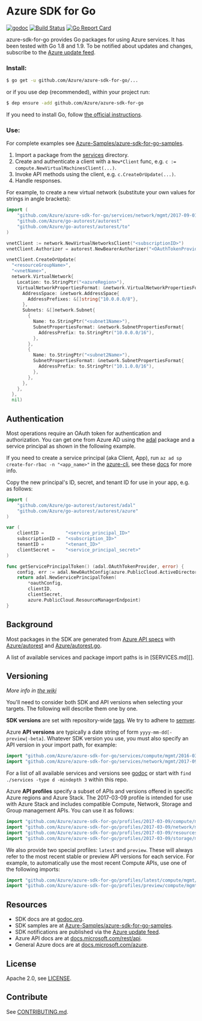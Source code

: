 # Azure SDK for Go

[![godoc](https://godoc.org/github.com/Azure/azure-sdk-for-go?status.svg)](https://godoc.org/github.com/Azure/azure-sdk-for-go) 
[![Build Status](https://travis-ci.org/Azure/azure-sdk-for-go.svg?branch=master)](https://travis-ci.org/Azure/azure-sdk-for-go) 
[![Go Report Card](https://goreportcard.com/badge/github.com/Azure/azure-sdk-for-go)](https://goreportcard.com/report/github.com/Azure/azure-sdk-for-go)

azure-sdk-for-go provides Go packages for using Azure services. It has been
tested with Go 1.8 and 1.9. To be notified about updates and changes, subscribe
to the [Azure update feed][].

### Install:

```sh
$ go get -u github.com/Azure/azure-sdk-for-go/...
```

or if you use dep (recommended), within your project run:

```sh
$ dep ensure -add github.com/Azure/azure-sdk-for-go
```

If you need to install Go, follow [the official instructions][].

[the official instructions]: https://golang.org/dl/

### Use:

For complete examples see [Azure-Samples/azure-sdk-for-go-samples][samples_repo].

1. Import a package from the [services][services_dir] directory.
1. Create and authenticate a client with a `New*Client` func, e.g.
   `c := compute.NewVirtualMachinesClient(...)`.
1. Invoke API methods using the client, e.g. `c.CreateOrUpdate(...)`.
1. Handle responses.

For example, to create a new virtual network (substitute your own values for
strings in angle brackets):

```go
import (
	"github.com/Azure/azure-sdk-for-go/services/network/mgmt/2017-09-01/network"
	"github.com/Azure/go-autorest/autorest"
	"github.com/Azure/go-autorest/autorest/to"
)

vnetClient := network.NewVirtualNetworksClient("<subscriptionID>")
vnetClient.Authorizer = autorest.NewBearerAuthorizer("<OAuthTokenProvider>")

vnetClient.CreateOrUpdate(
  "<resourceGroupName>",
  "<vnetName>",
  network.VirtualNetwork{
    Location: to.StringPtr("<azureRegion>"),
    VirtualNetworkPropertiesFormat: &network.VirtualNetworkPropertiesFormat{
      AddressSpace: &network.AddressSpace{
        AddressPrefixes: &[]string{"10.0.0.0/8"},
      },
      Subnets: &[]network.Subnet{
        {
          Name: to.StringPtr("<subnet1Name>"),
          SubnetPropertiesFormat: &network.SubnetPropertiesFormat{
            AddressPrefix: to.StringPtr("10.0.0.0/16"),
          },
        },
        {
          Name: to.StringPtr("<subnet2Name>"),
          SubnetPropertiesFormat: &network.SubnetPropertiesFormat{
            AddressPrefix: to.StringPtr("10.1.0.0/16"),
          },
        },
      },
    },
  },
  nil)
```

## Authentication

Most operations require an OAuth token for authentication and authorization.
You can get one from Azure AD using the
[adal](https://github.com/Azure/go-autorest/tree/master/autorest/adal)
package and a service principal as shown in the following example.

If you need to create a service principal (aka Client, App), run
`az ad sp create-for-rbac -n "<app_name>"` 
in the [azure-cli](https://github.com/Azure/azure-cli), see these
[docs](https://docs.microsoft.com/cli/azure/create-an-azure-service-principal-azure-cli?view=azure-cli-latest)
for more info.

Copy the new principal's ID, secret, and tenant ID for use in your app, e.g. as follows:

```go
import (
	"github.com/Azure/go-autorest/autorest/adal"
	"github.com/Azure/go-autorest/autorest/azure"
)

var (
	clientID =        "<service_principal_ID>"
	subscriptionID =  "<subscription_ID>"
	tenantID =        "<tenant_ID>"
	clientSecret =    "<service_principal_secret>"
)

func getServicePrincipalToken() (adal.OAuthTokenProvider, error) {
	config, err := adal.NewOAuthConfig(azure.PublicCloud.ActiveDirectoryEndpoint, tenantID)
	return adal.NewServicePrincipalToken(
		*oauthConfig,
		clientID,
		clientSecret,
		azure.PublicCloud.ResourceManagerEndpoint)
}
```

## Background

Most packages in the SDK are generated from [Azure API specs][] with
[Azure/autorest][] and [Azure/autorest.go][].

[Azure API Specs]: https://github.com/Azure/azure-rest-api-specs
[Azure/autorest]: https://github.com/Azure/autorest
[Azure/autorest.go]: https://github.com/Azure/autorest.go

A list of available services and package import paths is in [SERVICES.md][].

## Versioning

*More info in [the wiki](https://github.com/Azure/azure-sdk-for-go/wiki/Versioning)*

You'll need to consider both SDK and API versions when selecting your
targets. The following will describe them one by one.

**SDK versions** are set with repository-wide [tags][]. We try to adhere to
[semver][].

[tags]: https://github.com/Azure/azure-sdk-for-go/tags
[semver]: https://semver.org

Azure **API versions** are typically a date string of form
`yyyy-mm-dd[-preview|-beta]`. Whatever SDK version you use, you must also
specify an API version in your import path, for example:

```go
import "github.com/Azure/azure-sdk-for-go/services/compute/mgmt/2016-03-01/compute"
import "github.com/Azure/azure-sdk-for-go/services/network/mgmt/2017-09-01/network"
```

For a list of all available services and versions see [godoc][services_godoc]
or start with `find ./services -type d -mindepth 3` within this repo. 

Azure **API profiles** specify a subset of APIs and versions offered in
specific Azure regions and Azure Stack. The 2017-03-09 profile is intended for
use with Azure Stack and includes compatible Compute, Network, Storage and
Group management APIs. You can use it as follows:

```go
import "github.com/Azure/azure-sdk-for-go/profiles/2017-03-09/compute/mgmt/compute"
import "github.com/Azure/azure-sdk-for-go/profiles/2017-03-09/network/mgmt/network"
import "github.com/Azure/azure-sdk-for-go/profiles/2017-03-09/resources/mgmt/..."
import "github.com/Azure/azure-sdk-for-go/profiles/2017-03-09/storage/mgmt/storage"
```

We also provide two special profiles: `latest` and `preview`. These will always
refer to the most recent stable or preview API versions for each service. For
example, to automatically use the most recent Compute APIs, use one of the following
imports:

```go
import "github.com/Azure/azure-sdk-for-go/profiles/latest/compute/mgmt/compute"
import "github.com/Azure/azure-sdk-for-go/profiles/preview/compute/mgmt/compute"
```

## Resources

- SDK docs are at [godoc.org](https://godoc.org/github.com/Azure/azure-sdk-for-go/).
- SDK samples are at [Azure-Samples/azure-sdk-for-go-samples](https://github.com/Azure-Samples/azure-sdk-for-go-samples).
- SDK notifications are published via the [Azure update feed][].
- Azure API docs are at [docs.microsoft.com/rest/api](https://docs.microsoft.com/rest/api/).
- General Azure docs are at [docs.microsoft.com/azure](https://docs.microsoft.com/azure).

## License

Apache 2.0, see [LICENSE][].

## Contribute

See [CONTRIBUTING.md][]. 

[services_dir]: https://github.com/Azure/azure-sdk-for-go/tree/master/services
[samples_repo]: https://github.com/Azure-Samples/azure-sdk-for-go-samples
[Azure update feed]: https://azure.microsoft.com/updates/
[LICENSE]: ./LICENSE
[CONTRIBUTING.md]: ./CONTRIBUTING.md
[services_godoc]: https://godoc.org/github.com/Azure/azure-sdk-for-go/services
